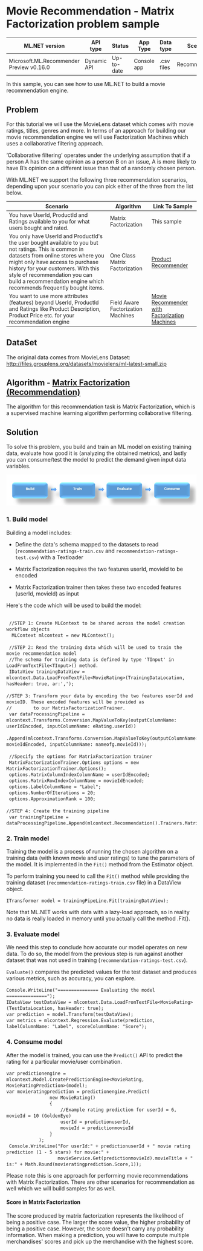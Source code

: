 # Movie Recommendation - Matrix Factorization problem sample

| ML.NET version | API type          | Status                        | App Type    | Data type | Scenario            | ML Task                   | Algorithms                  |
|----------------|-------------------|-------------------------------|-------------|-----------|---------------------|---------------------------|-----------------------------|
| Microsoft.ML.Recommender Preview v0.16.0   | Dynamic API | Up-to-date | Console app | .csv files | Recommendation | Matrix Factorization | MatrixFactorizationTrainer|

In this sample, you can see how to use ML.NET to build a movie recommendation engine.


## Problem
For this tutorial we will use the MovieLens dataset which comes with movie ratings, titles, genres and more.  In terms of an approach for building our movie recommendation engine we will use Factorization Machines which uses a collaborative filtering approach.

‘Collaborative filtering’ operates under the underlying assumption that if a person A has the same opinion as a person B on an issue, A is more likely to have B’s opinion on a different issue than that of a randomly chosen person.

With ML.NET we support the following three recommendation scenarios, depending upon your scenario you can pick either of the three from the list below.

| Scenario | Algorithm | Link To Sample
| --- | --- | --- |
| You have UserId, ProductId and Ratings available to you for what users bought and rated.| Matrix Factorization | This sample |
| You only have UserId and ProductId's the user bought available to you but not ratings. This is common in datasets from online stores where you might only have access to purchase history for your customers. With this style of recommendation you can build a recommendation engine which recommends frequently bought items. | One Class Matrix Factorization | [Product Recommender](https://github.com/dotnet/machinelearning-samples/tree/main/samples/csharp/getting-started/MatrixFactorization_ProductRecommendation) |
| You want to use more attributes (features) beyond UserId, ProductId and Ratings like Product Description, Product Price etc. for your recommendation engine | Field Aware Factorization Machines | [Movie Recommender with Factorization Machines](https://github.com/dotnet/machinelearning-samples/tree/main/samples/csharp/end-to-end-apps/Recommendation-MovieRecommender/MovieRecommender_Model) |


## DataSet
The original data comes from MovieLens Dataset:
http://files.grouplens.org/datasets/movielens/ml-latest-small.zip

## Algorithm - [Matrix Factorization (Recommendation)](https://docs.microsoft.com/en-us/dotnet/machine-learning/resources/tasks#recommendation)

The algorithm for this recommendation task is Matrix Factorization, which is a supervised machine learning algorithm performing collaborative filtering.

## Solution

To solve this problem, you build and train an ML model on existing training data, evaluate how good it is (analyzing the obtained metrics), and lastly you can consume/test the model to predict the demand given input data variables.

![Build -> Train -> Evaluate -> Consume](../shared_content/modelpipeline.png)

### 1. Build model

Building a model includes:

* Define the data's schema mapped to the datasets to read (`recommendation-ratings-train.csv` and `recommendation-ratings-test.csv`) with a Textloader

* Matrix Factorization requires the two features userId, movieId to be encoded

* Matrix Factorization trainer then takes these two encoded features (userId, movieId) as input

Here's the code which will be used to build the model:
```CSharp

 //STEP 1: Create MLContext to be shared across the model creation workflow objects
  MLContext mlcontext = new MLContext();

 //STEP 2: Read the training data which will be used to train the movie recommendation model
 //The schema for training data is defined by type 'TInput' in LoadFromTextFile<TInput>() method.
 IDataView trainingDataView = mlcontext.Data.LoadFromTextFile<MovieRating>(TrainingDataLocation, hasHeader: true, ar:',');

//STEP 3: Transform your data by encoding the two features userId and movieID. These encoded features will be provided as
//        to our MatrixFactorizationTrainer.
 var dataProcessingPipeline = mlcontext.Transforms.Conversion.MapValueToKey(outputColumnName: userIdEncoded, inputColumnName: eRating.userId))
                .Append(mlcontext.Transforms.Conversion.MapValueToKey(outputColumnName: movieIdEncoded, inputColumnName: nameofg.movieId)));

 //Specify the options for MatrixFactorization trainer
 MatrixFactorizationTrainer.Options options = new MatrixFactorizationTrainer.Options();
 options.MatrixColumnIndexColumnName = userIdEncoded;
 options.MatrixRowIndexColumnName = movieIdEncoded;
 options.LabelColumnName = "Label";
 options.NumberOfIterations = 20;
 options.ApproximationRank = 100;

//STEP 4: Create the training pipeline
 var trainingPipeLine = dataProcessingPipeline.Append(mlcontext.Recommendation().Trainers.MatrixFactorization(options));

```


### 2. Train model
Training the model is a process of running the chosen algorithm on a training data (with known movie and user ratings) to tune the parameters of the model. It is implemented in the `Fit()` method from the Estimator object.

To perform training you need to call the `Fit()` method while providing the training dataset (`recommendation-ratings-train.csv` file) in a DataView object.

```CSharp
ITransformer model = trainingPipeLine.Fit(trainingDataView);
```
Note that ML.NET works with data with a lazy-load approach, so in reality no data is really loaded in memory until you actually call the method .Fit().

### 3. Evaluate model
We need this step to conclude how accurate our model operates on new data. To do so, the model from the previous step is run against another dataset that was not used in training (`recommendation-ratings-test.csv`).

`Evaluate()` compares the predicted values for the test dataset and produces various metrics, such as accuracy, you can explore.

```CSharp
Console.WriteLine("=============== Evaluating the model ===============");
IDataView testDataView = mlcontext.Data.LoadFromTextFile<MovieRating>(TestDataLocation, hasHeader: true);
var prediction = model.Transform(testDataView);
var metrics = mlcontext.Regression.Evaluate(prediction, labelColumnName: "Label", scoreColumnName: "Score");
```

### 4. Consume model
After the model is trained, you can use the `Predict()` API to predict the rating for a particular movie/user combination.
```CSharp
var predictionengine = mlcontext.Model.CreatePredictionEngine<MovieRating, MovieRatingPrediction>(model);
var movieratingprediction = predictionengine.Predict(
                new MovieRating()
                {
                    //Example rating prediction for userId = 6, movieId = 10 (GoldenEye)
                    userId = predictionuserId,
                    movieId = predictionmovieId
                }
            );
 Console.WriteLine("For userId:" + predictionuserId + " movie rating prediction (1 - 5 stars) for movie:" +
                   movieService.Get(predictionmovieId).movieTitle + " is:" + Math.Round(movieratingprediction.Score,1));

```
Please note this is one approach for performing movie recommendations with Matrix Factorization. There are other scenarios for recommendation as well which we will build samples for as well.

#### Score in Matrix Factorization

The score produced by matrix factorization represents the likelihood of being a positive case. The larger the score value, the higher probability of being a positive case. However, the score doesn't carry any probability information. When making a prediction, you will have to compute multiple merchandises' scores and pick up the merchandise with the highest score.
